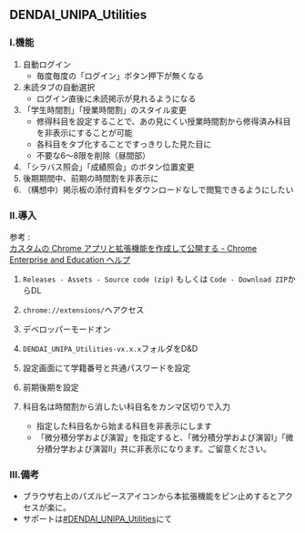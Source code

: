 ## DENDAI_UNIPA_Utilities

### Ⅰ.機能
1. 自動ログイン
   - 毎度毎度の「ログイン」ボタン押下が無くなる
2. 未読タブの自動選択
   - ログイン直後に未読掲示が見れるようになる
3. 「学生時間割」「授業時間割」のスタイル変更
   - 修得科目を設定することで、あの見にくい授業時間割から修得済み科目を非表示にすることが可能
   - 各科目をタブ化することですっきりした見た目に
   - 不要な6～8限を削除（昼間部）
4. 「シラバス照会」「成績照会」のボタン位置変更
5. 後期期間中、前期の時間割を非表示に
6. （構想中）掲示板の添付資料をダウンロードなしで閲覧できるようにしたい

### Ⅱ.導入

参考 : <br>[カスタムの Chrome アプリと拡張機能を作成して公開する - Chrome Enterprise and Education ヘルプ](https://support.google.com/chrome/a/answer/2714278?hl=ja)

1. `Releases - Assets - Source code (zip)` もしくは `Code - Download ZIP`からDL
2. `chrome://extensions/`へアクセス

3. デベロッパーモードオン

4. `DENDAI_UNIPA_Utilities-vx.x.x`フォルダをD&D

5. 設定画面にて学籍番号と共通パスワードを設定
6. 前期後期を設定
7. 科目名は時間割から消したい科目名をカンマ区切りで入力
   - 指定した科目名から始まる科目を非表示にします
   - 「微分積分学および演習」を指定すると、「微分積分学および演習I」「微分積分学および演習II」共に非表示になります。ご留意ください。

### Ⅲ.備考
- ブラウザ右上のパズルピースアイコンから本拡張機能をピン止めするとアクセスが楽に。
- サポートは[#DENDAI_UNIPA_Utilities](https://twitter.com/search?q=%23DENDAI_UNIPA_Utilities)にて